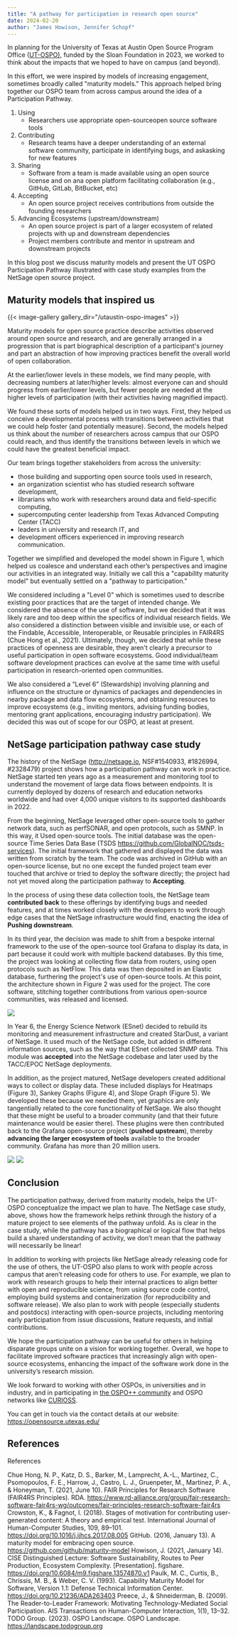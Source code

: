 ```yaml
---
title: "A pathway for participation in research open source"
date: 2024-02-20
author: "James Howison, Jennifer Schopf"
---
```


In planning for the University of Texas at Austin Open Source Program Office ([UT-OSPO)](http://opensource.utexas.edu), funded by the Sloan Foundation in 2023, we worked to think about the impacts that we hoped to have on campus (and beyond).

In this effort, we were inspired by models of increasing engagement, sometimes broadly called "maturity models." This approach helped bring together our OSPO team from across campus around the idea of a Participation Pathway. 

1. Using
     - Researchers use appropriate open-sourceopen source software tools
2. Contributing
     - Research teams have a deeper understanding of an external software community, participate in identifying bugs, and askasking for new features
3. Sharing
     - Software from a team is made available using an open source license and on ana open platform facilitating collaboration (e.g., GitHub, GitLab, BitBucket, etc)
4. Accepting
     - An open source project receives contributions from outside the founding researchers
5. Advancing Ecosystems (upstream/downstream)
     - An open source project is part of a larger ecosystem of related projects with up and downstream dependencies
     - Project members contribute and mentor in upstream and downstream projects


In this blog post we discuss maturity models and present the UT OSPO Participation Pathway illustrated with case study examples from the NetSage open source project.

## Maturity models that inspired us

{{< image-gallery gallery_dir="/utaustin-ospo-images" >}}

Maturity models for open source practice describe activities observed around open source and research, and are generally arranged in a progression that is part biographical description of a participant's journey and part an abstraction of how improving practices benefit the overall world of open collaboration. 

At the earlier/lower levels in these models, we find many people, with decreasing numbers at later/higher levels: almost everyone can and should progress from earlier/lower levels, but fewer people are needed at the higher levels of participation (with their activities having magnified impact).

We found these sorts of models helped us in two ways. First, they helped us conceive a developmental process with transitions between activities that we could help foster (and potentially measure). Second, the models helped us think about the number of researchers across campus that our OSPO could reach, and thus identify the transitions between levels in which we could have the greatest beneficial impact. 

Our team brings together stakeholders from across the university: 

- those building and supporting open source tools used in research,
- an organization scientist who has studied research software development, 
- librarians who work with researchers around data and field-specific computing, 
- supercomputing center leadership from Texas Advanced Computing Center (TACC)
- leaders in university and research IT, and 
- development officers experienced in improving research communication. 

Together we simplified and developed the model shown in Figure 1, which helped us coalesce and understand each other’s perspectives and imagine our activities in an integrated way. Initially we call this a "capability maturity model" but eventually settled on a "pathway to participation." 

We considered including a "Level 0" which is sometimes used to describe existing poor practices that are the target of intended change.  We considered the absence of the use of software, but we decided that it was likely rare and too deep within the specifics of individual research fields. We also considered a distinction between visible and invisible use, or each of the Findable, Accessible, Interoperable, or Reusable principles in FAIR4RS (Chue Hong et al., 2021). Ultimately, though, we decided that while these practices of openness are desirable, they aren't clearly a precursor to useful participation in open software ecosystems. Good individual/team software development practices can evolve at the same time with useful participation in research-oriented open communities.

We also considered a “Level 6” (Stewardship) involving planning and influence on the structure or dynamics of packages and dependencies in nearby package and data flow ecosystems, and obtaining resources to improve ecosystems (e.g., inviting mentors, advising funding bodies, mentoring grant applications, encouraging industry participation). We decided this was out of scope for our OSPO, at least at present.

## NetSage participation pathway case study

The history of the NetSage (<http://netsage.io>, NSF#1540933, #1826994, #2328479) project shows how a participation pathway can work in practice. NetSage started ten years ago as a measurement and monitoring tool to understand the movement of large data flows between endpoints. It is currently deployed by dozens of research and education networks worldwide and had over 4,000 unique visitors to its supported dashboards in 2022. 

From the beginning, NetSage leveraged other open-source tools to gather network data, such as perfSONAR, and open protocols, such as SMNP. In this way, it Used open-source tools. The initial database was the open-source Time Series Data Base (TSDS https://github.com/GlobalNOC/tsds-services). The initial framework that gathered and displayed the data was written from scratch by the team. The code was archived in GitHub with an open-source license, but no one except the funded project team ever touched that archive or tried to deploy the software directly; the project had not yet moved along the participation pathway to **Accepting**.

In the process of using these data collection tools, the NetSage team **contributed back** to these offerings by identifying bugs and needed features, and at times worked closely with the developers to work through edge cases that the NetSage infrastructure would find, enacting the idea of **Pushing downstream**.

In its third year, the decision was made to shift from a bespoke internal framework to the use of the open-source tool Grafana to display its data, in part because it could work with multiple backend databases. By this time, the project was looking at collecting flow data from routers, using open protocols such as NetFlow. This data was then deposited in an Elastic database, furthering the project's use of open-source tools. At this point, the architecture shown in Figure 2 was used for the project. The core software, stitching together contributions from various open-source communities, was released and licensed. 

![](/utaustin-ospo-images/netsage_datapipeline.png)

In Year 6, the Energy Science Network (ESnet) decided to rebuild its monitoring and measurement infrastructure and created StarDust, a variant of NetSage. It used much of the NetSage code, but added in different information sources, such as the way that ESnet collected SNMP data. This module was **accepted** into the NetSage codebase and later used by the TACC/EPOC NetSage deployments. 

In addition, as the project matured, NetSage developers created additional ways to collect or display data. These included displays for Heatmaps (Figure 3), Sankey Graphs (Figure 4), and Slope Graph (Figure 5). We developed these because we needed them, yet graphics are only tangentially related to the core functionality of NetSage. We also thought that these might be useful to a broader community (and that their future maintenance would be easier there). These plugins were then contributed back to the Grafana open-source project (**pushed upstream**), thereby **advancing the larger ecosystem of tools** available to the broader community. Grafana has more than 20 million users.

![](/utaustin-ospo-images/netsage_heatmap.png)
![](/utaustin-ospo-images/netsage_sankey.png)

## Conclusion

The participation pathway, derived from maturity models, helps the UT-OSPO conceptualize the impact we plan to have. The NetSage case study, above, shows how the framework helps rethink through the history of a mature project to see elements of the pathway unfold. As is clear in the case study, while the pathway has a biographical or logical flow that helps build a shared understanding of activity, we don’t mean that the pathway will necessarily be linear!

In addition to working with projects like NetSage already releasing code for the use of others, the UT-OSPO also plans to work with people across campus that aren’t releasing code for others to use. For example, we plan to work with research groups to help their internal practices to align better with open and reproducible science, from using source code control, employing build systems and containerization (for reproducibility and software release). We also plan to work with people (especially students and postdocs) interacting with open-source projects, including mentoring early participation from issue discussions, feature requests, and initial contributions. 

We hope the participation pathway can be useful for others in helping disparate groups unite on a vision for working together. Overall, we hope to facilitate improved software practices that increasingly align with open-source ecosystems, enhancing the impact of the software work done in the university’s research mission.

We look forward to working with other OSPOs, in universities and in industry, and in participating in [the OSPO++ community](https://ospoplusplus.org/) and OSPO networks like [CURIOSS](https://docs.google.com/document/d/1rgGp1Wo912nIY0K53qQdX9qi6ecnncZOUWQckJ_dlDU/edit#heading=h.6x63xcybx6or). 

You can get in touch via the contact details at our website: <https://opensource.utexas.edu/>

## References

References

Chue Hong, N. P., Katz, D. S., Barker, M., Lamprecht, A.-L., Martinez, C., Psomopoulos, F. E., Harrow, J., Castro, L. J., Gruenpeter, M., Martinez, P. A., & Honeyman, T. (2021, June 10). FAIR Principles for Research Software (FAIR4RS Principles). RDA. https://www.rd-alliance.org/group/fair-research-software-fair4rs-wg/outcomes/fair-principles-research-software-fair4rs
Crowston, K., & Fagnot, I. (2018). Stages of motivation for contributing user-generated content: A theory and empirical test. International Journal of Human-Computer Studies, 109, 89–101. https://doi.org/10.1016/j.ijhcs.2017.08.005
GitHub. (2016, January 13). A maturity model for embracing open source. https://github.com/github/maturity-model
Howison, J. (2021, January 14). CISE Distinguished Lecture: Software Sustainability, Routes to Peer Production, Ecosystem Complexity. [Presentation]. figshare. https://doi.org/10.6084/m9.figshare.13574870.v1
Paulk, M. C., Curtis, B., Chrissis, M. B., & Weber, C. V. (1993). Capability Maturity Model for Software, Version 1.1: Defense Technical Information Center. https://doi.org/10.21236/ADA263403
Preece, J., & Shneiderman, B. (2009). The Reader-to-Leader Framework: Motivating Technology-Mediated Social Participation. AIS Transactions on Human-Computer Interaction, 1(1), 13–32.
TODO Group. (2023). OSPO Landscape. OSPO Landscape. https://landscape.todogroup.org